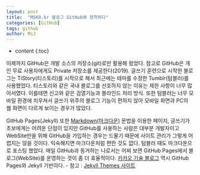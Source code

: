 ```yaml
---
layout: post
title:  "MSKO.kr 블로그 GitHub에 정착하다"
categories: [GitHub]
tags: github
author: MsJ
---
```


* content
{:toc}

이제까지 GitHub은 개발 소스의 저장소(git)로만 활용해 왔었다. 참고로 GitHub은 개인 무료 사용자에게도 Private 저장소를 제공한다(2019). 글쓰기 훈련으로 시작한 블로그는 TiStory(티스토리)를 시작으로 해서 최근에는 테마를 수정한 Tumblr(텀블러)를 사용했었다. 티스토리와 같은 국내 블로그를 선호하지 않는 이유는 제한 사항이 너무 많아서였다. 이를테면 신고와 같은 검열기능과 블라인드 처리 방식. 또한 텀블러는 너무 모바일 환경에 치우쳐서 글쓰기 위주의 블로그 기능이 편하지 않아 모바일 화면과 PC의 웹 화면이 다르게 보이는 경우가 많았다. 

GitHub Pages(Jekyll) 또한 [Markdown(마크다운)](https://gist.github.com/ihoneymon/652be052a0727ad59601) 문법을 이용한 페이지, 글쓰기가 초보에게는 어려운 단점이 있지만 GitHub를 사용하는 사람은 대부분 개발자이고 WebSite만을 위해 GitHub을 가입하는 경우는 드물기 때문에 사이트 관리가 그렇게 어렵지는 않을 것이다. 익숙해지면 마크다운처럼 편한 것도 없다. 텀블러 때도 마크다운으로 포스팅 했었다. 매일 GitHub과 동거하는 나로서는 어찌 보면 GitHub Pages에서 블로그(WebSite)를 운영하는 것이 좀 더 효율적이다. [카카오 기술 블로그](http://tech.kakao.com) 역시 GitHub Pages와 Jekyll 기반이다. - 참고 : [Jekyll Themes 사이트](http://jekyllthemes.org)
